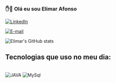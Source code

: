 ### ✋🧔 Olá eu sou Elimar Afonso 

[![LinkedIn](https://img.shields.io/badge/LinkedIn-0077B5?style=for-the-badge&logo=linkedin&logoColor=yellow)](https://www.linkedin.com/in/elimarafonso/)

[![E-mail ](https://img.shields.io/badge/Microsoft_Outlook-0078D4?style=for-the-badge&logo=microsoft-outlook&logoColor=white)](elimar_afonso@hotmail.com)

![Elimar's GitHub stats](https://github-readme-stats.vercel.app/api?username=elimarafonso&show_icons=true&theme=dracula)


## Tecnologias que uso no meu dia:

<div style = "display: inline_block" ><br/>
<img align="center" alt="JAVA" src="https://img.shields.io/badge/Java-ED8B00?style=for-the-badge&logo=java&logoColor=white">

<img align="center" alt="MySql" src="https://img.shields.io/badge/MySQL-00000F?style=for-the-badge&logo=mysql&logoColor=white">

</div>
